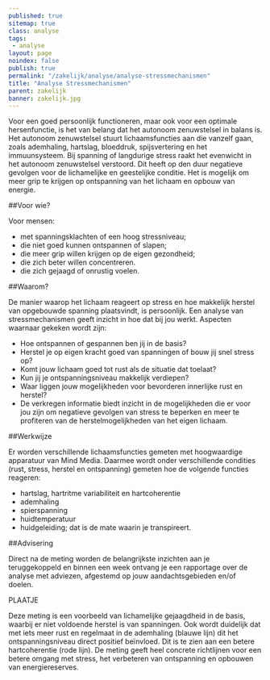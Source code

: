 ```yaml
---
published: true
sitemap: true
class: analyse
tags:
 - analyse
layout: page
noindex: false
publish: true
permalink: "/zakelijk/analyse/analyse-stressmechanismen"
title: "Analyse Stressmechanismen"
parent: zakelijk
banner: zakelijk.jpg
---
```

Voor een goed persoonlijk functioneren, maar ook voor een optimale hersenfunctie, is het van belang dat het autonoom zenuwstelsel in balans is. Het autonoom zenuwstelsel stuurt lichaamsfuncties aan die vanzelf gaan, zoals ademhaling, hartslag, bloeddruk, spijsvertering en het immuunsysteem. Bij spanning of langdurige stress raakt het evenwicht in het autonoom zenuwstelsel verstoord. Dit heeft op den duur negatieve gevolgen voor de lichamelijke en geestelijke conditie. Het is mogelijk om meer grip te krijgen op ontspanning van het lichaam en opbouw van energie. 

##Voor wie?

Voor mensen:

* met spanningsklachten of een hoog stressniveau;
* die niet goed kunnen ontspannen of slapen;
* die meer grip willen krijgen op de eigen gezondheid;
* die zich beter willen concentreren.
* die zich gejaagd of onrustig voelen. 


##Waarom?

De manier waarop het lichaam reageert op stress en hoe makkelijk herstel van opgebouwde spanning plaatsvindt, is persoonlijk. Een analyse van stressmechanismen geeft inzicht in hoe dat bij jou werkt. Aspecten waarnaar gekeken wordt zijn:

* Hoe ontspannen of gespannen ben jij in de basis?
* Herstel je op eigen kracht goed van spanningen of bouw jij snel stress op? 
* Komt jouw lichaam goed tot rust als de situatie dat toelaat? 
* Kun jij je ontspanningsniveau makkelijk verdiepen? 
* Waar liggen jouw mogelijkheden voor bevorderen innerlijke rust en herstel?
* De verkregen informatie biedt inzicht in de mogelijkheden die er voor jou zijn om negatieve gevolgen van stress te beperken en meer te profiteren van de herstelmogelijkheden van het eigen lichaam.  
 
##Werkwijze

Er worden verschillende lichaamsfuncties gemeten met hoogwaardige apparatuur van Mind Media. Daarmee wordt onder verschillende condities (rust, stress, herstel en ontspanning) gemeten hoe de volgende functies reageren:

* hartslag, hartritme variabiliteit en hartcoherentie
* ademhaling
* spierspanning 
* huidtemperatuur 
* huidgeleiding; dat is de mate waarin je transpireert.

##Advisering

Direct na de meting worden de belangrijkste inzichten aan je teruggekoppeld en binnen een week ontvang je een rapportage over de analyse met adviezen, afgestemd op jouw aandachtsgebieden en/of doelen. 

PLAATJE

Deze meting is een voorbeeld van lichamelijke gejaagdheid in de basis, waarbij er niet voldoende herstel is van spanningen. Ook wordt duidelijk dat met iets meer rust en regelmaat in de ademhaling  (blauwe lijn) dit het ontspanningsniveau direct positief beïnvloed. Dit is te zien aan een betere hartcoherentie  (rode lijn). De meting geeft heel concrete richtlijnen voor een betere omgang met stress, het verbeteren van ontspanning en opbouwen van energiereserves.